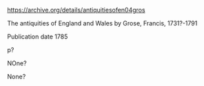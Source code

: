 https://archive.org/details/antiquitiesofen04gros

The antiquities of England and Wales
by Grose, Francis, 1731?-1791

Publication date 1785

p?

NOne?

None?

